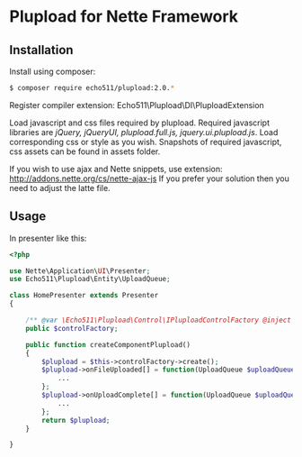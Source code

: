 Plupload for Nette Framework
============================

Installation
------------

Install using composer:
```sh
$ composer require echo511/plupload:2.0.*
```

Register compiler extension: Echo511\Plupload\DI\PluploadExtension

Load javascript and css files required by plupload. Required javascript libraries are *jQuery, jQueryUI, plupload.full.js, jquery.ui.plupload.js*. Load corresponding css or style as you wish. Snapshots of required javascript, css assets can be found in assets folder.

If you wish to use ajax and Nette snippets, use extension: http://addons.nette.org/cs/nette-ajax-js If you prefer your solution then you need to adjust the latte file.


Usage
-----

In presenter like this:

```php
<?php

use Nette\Application\UI\Presenter;
use Echo511\Plupload\Entity\UploadQueue;

class HomePresenter extends Presenter
{

	/** @var \Echo511\Plupload\Control\IPluploadControlFactory @inject */
	public $controlFactory;

	public function createComponentPlupload()
	{
		$plupload = $this->controlFactory->create();
		$plupload->onFileUploaded[] = function(UploadQueue $uploadQueue) {
			...
		};
		$plupload->onUploadComplete[] = function(UploadQueue $uploadQueue) {
			...
		};
		return $plupload;
	}

}
```